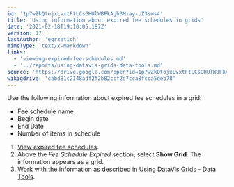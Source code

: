 ```yaml
---
id: '1p7wZkQtojxLvxtFtLCsGHUlWBFkAgh3Mxay-pZ3sws4'
title: 'Using information about expired fee schedules in grids'
date: '2021-02-18T19:10:05.187Z'
version: 17
lastAuthor: 'egrzetich'
mimeType: 'text/x-markdown'
links:
  - 'viewing-expired-fee-schedules.md'
  - '../reports/using-datavis-grids-data-tools.md'
source: 'https://drive.google.com/open?id=1p7wZkQtojxLvxtFtLCsGHUlWBFkAgh3Mxay-pZ3sws4'
wikigdrive: 'cabd81c2148adf2f2b82ccf2d7cca8fcca5deb78'
---
```

Use the following information about expired fee schedules in a grid:
* Fee schedule name
* Begin date
* End Date
* Number of items in schedule 
1. [View expired fee schedules](viewing-expired-fee-schedules.md).
2. Above the <em>Fee Schedule Expired</em> section, select <strong>Show Grid</strong>. The information appears as a grid.
3. Work with the information as described in [Using DataVis Grids - Data Tools](../reports/using-datavis-grids-data-tools.md).
